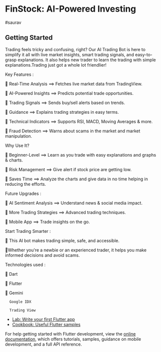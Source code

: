# FinStock: AI-Powered Investing 
#saurav
## Getting Started

Trading feels tricky and confusing, right? Our AI Trading Bot is here to simplify it all with live market insights, smart trading signals, and easy-to-grasp explanations. It also helps new trader to learn the trading with simple explanations.Trading just got a whole lot friendlier!

  Key Features :
  
  🔹 Real-Time Analysis ==> Fetches live market data from TradingView.
  
  🔹 AI-Powered Insights ==> Predicts potential trade opportunities.
  
  🔹 Trading Signals ==> Sends buy/sell alerts based on trends.
  
  🔹 Guidance ==> Explains trading strategies in easy terms.
  
  🔹 Technical Indicators ==> Supports RSI, MACD, Moving Averages & more.
  
  🔹 Fraud Detection ==> Warns about scams in the market and market manipulation.

   Why Use It?

  🔹 Beginner-Level ==> Learn as you trade with easy explanations and graphs & charts.
  
  🔹 Risk Management ==> Give alert if stock price are getting low.
  
  🔹 Saves Time ==> Analyze the charts and give data in no time helping in reducing the efforts. 

   Future Upgrades :

  🔹 AI Sentiment Analysis ==> Understand news & social media impact.
  
  🔹 More Trading Strategies ==> Advanced trading techniques.
  
  🔹 Mobile App ==> Trade insights on the go.

   Start Trading Smarter :

   🔹 This AI bot makes trading simple, safe, and accessible. 
   
   🔹Whether you're a newbie or an experienced trader, it helps you make informed decisions and avoid scams.

   Technologies used :
   
   🔹 Dart 
   
   🔹 Flutter
   
   🔹 Gemini

      Google IDX

      Trading View
    
   



- [Lab: Write your first Flutter app](https://docs.flutter.dev/get-started/codelab)
- [Cookbook: Useful Flutter samples](https://docs.flutter.dev/cookbook)

For help getting started with Flutter development, view the
[online documentation](https://docs.flutter.dev/), which offers tutorials,
samples, guidance on mobile development, and a full API reference.





